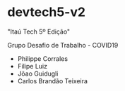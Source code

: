 # devtech5-v2

"Itaú Tech 5º Edição"

Grupo Desafio de Trabalho - COVID19

- Philippe Corrales
- Filipe Luiz
- Jõao Guidugli
- Carlos Brandão Teixeira

